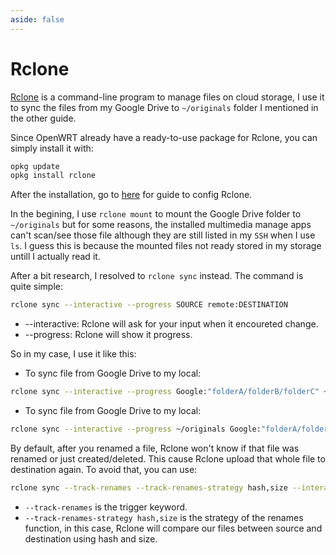 ```yaml
---
aside: false
---
```


# Rclone

[Rclone](https://rclone.org/) is a command-line program to manage files on cloud storage, I use it to sync the files from my Google Drive to `~/originals` folder I mentioned in the other guide.

Since OpenWRT already have a ready-to-use package for Rclone, you can simply install it with:
```sh
opkg update
opkg install rclone
```
After the installation, go to [here](https://rclone.org/docs/) for guide to config Rclone.

In the begining, I use `rclone mount` to mount the Google Drive folder to `~/originals` but for some reasons, the installed multimedia manage apps can't scan/see those file although they are still listed in my `SSH` when I use `ls`. I guess this is because the mounted files not ready stored in my storage untill I actually read it.

After a bit research, I resolved to `rclone sync` instead. The command is quite simple:
```sh
rclone sync --interactive --progress SOURCE remote:DESTINATION
```
- --interactive: Rclone will ask for your input when it encoureted change.
- --progress: Rclone will show it progress.

So in my case, I use it like this:
- To sync file from Google Drive to my local:
```sh
rclone sync --interactive --progress Google:"folderA/folderB/folderC" ~/originals
```
- To sync file from Google Drive to my local:
```sh
rclone sync --interactive --progress ~/originals Google:"folderA/folderB/folderC"
```

By default, after you renamed a file, Rclone won't know if that file was renamed or just created/deleted. This cause Rclone upload that whole file to destination again. To avoid that, you can use:
```sh
rclone sync --track-renames --track-renames-strategy hash,size --interactive --progress ~/originals Google:"folderA/folderB/folderC" -v
```
- `--track-renames` is the trigger keyword.
- `--track-renames-strategy hash,size` is the strategy of the renames function, in this case, Rclone will compare our files between source and destination using hash and size.